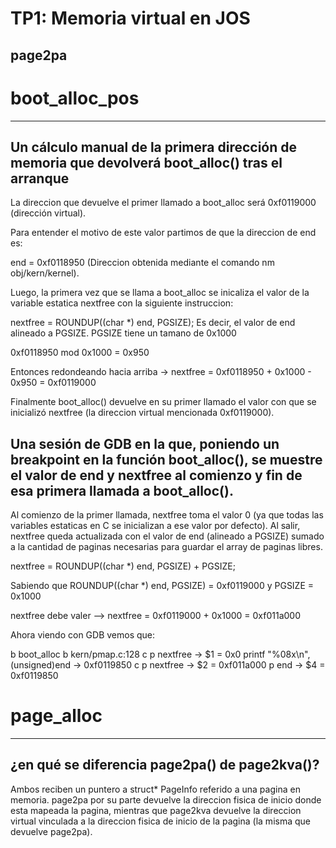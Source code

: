 TP1: Memoria virtual en JOS
===========================

page2pa
-------

# boot_alloc_pos
--------------

## Un cálculo manual de la primera dirección de memoria que devolverá boot_alloc() tras el arranque

La direccion que devuelve el primer llamado a boot_alloc será 0xf0119000 (dirección virtual).

Para entender el motivo de este valor partimos de que la direccion de end es:

end = 0xf0118950 (Direccion obtenida mediante el comando nm obj/kern/kernel).

Luego, la primera vez que se llama a boot_alloc se inicaliza el valor de la variable
estatica nextfree con la siguiente instruccion:

nextfree = ROUNDUP((char *) end, PGSIZE);
Es decir, el valor de end alineado a PGSIZE. PGSIZE tiene un tamano de 0x1000

0xf0118950 mod 0x1000 = 0x950

Entonces redondeando hacia arriba -> nextfree = 0xf0118950 + 0x1000 - 0x950 = 0xf0119000

Finalmente boot_alloc() devuelve en su primer llamado el valor con que se inicializó nextfree (la direccion virtual mencionada 0xf0119000).

## Una sesión de GDB en la que, poniendo un breakpoint en la función boot_alloc(), se muestre el valor de end y nextfree al comienzo y fin de esa primera llamada a boot_alloc().

Al comienzo de la primer llamada, nextfree toma el valor 0 (ya que todas las variables estaticas en C se inicializan a ese valor por defecto). Al salir, nextfree queda actualizada con el valor de end (alineado a PGSIZE) sumado a la cantidad de paginas necesarias para guardar el array de paginas libres.

nextfree = ROUNDUP((char *) end, PGSIZE) + PGSIZE;

Sabiendo que ROUNDUP((char *) end, PGSIZE) = 0xf0119000 y PGSIZE = 0x1000

nextfree debe valer --> nextfree = 0xf0119000 + 0x1000 = 0xf011a000

Ahora viendo con GDB vemos que:

b boot_alloc
b kern/pmap.c:128
c
p nextfree -> $1 = 0x0
printf "%08x\n", (unsigned)end -> 0xf0119850
c
p nextfree -> $2 = 0xf011a000
p end -> $4 = 0xf0119850



# page_alloc
----------

## ¿en qué se diferencia page2pa() de page2kva()?

Ambos reciben un puntero a struct* PageInfo referido a una pagina en memoria.
page2pa por su parte devuelve la direccion fisica de inicio donde esta mapeada la pagina, mientras que page2kva devuelve la direccion virtual vinculada a la direccion fisica de inicio de la pagina (la misma que devuelve page2pa).

